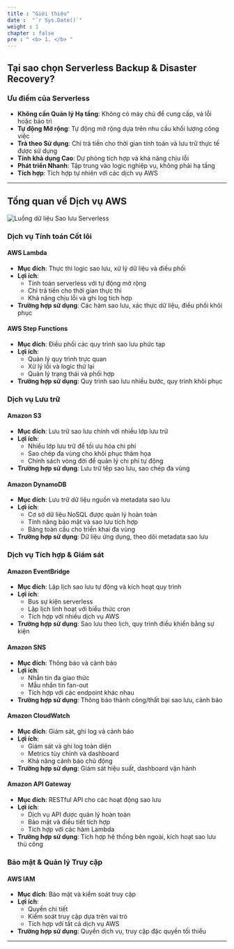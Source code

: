 ```yaml
---
title : "Giới thiệu"
date :  "`r Sys.Date()`" 
weight : 1 
chapter : false
pre : " <b> 1. </b> "
---
```


## Tại sao chọn Serverless Backup & Disaster Recovery?

### Ưu điểm của Serverless
- **Không cần Quản lý Hạ tầng**: Không có máy chủ để cung cấp, vá lỗi hoặc bảo trì
- **Tự động Mở rộng**: Tự động mở rộng dựa trên nhu cầu khối lượng công việc
- **Trả theo Sử dụng**: Chỉ trả tiền cho thời gian tính toán và lưu trữ thực tế được sử dụng
- **Tính khả dụng Cao**: Dự phòng tích hợp và khả năng chịu lỗi
- **Phát triển Nhanh**: Tập trung vào logic nghiệp vụ, không phải hạ tầng
- **Tích hợp**: Tích hợp tự nhiên với các dịch vụ AWS

---

## Tổng quan về Dịch vụ AWS


![Luồng dữ liệu Sao lưu Serverless](/FCJ-Workshop/images/001-backupdataflow.jpg)


### Dịch vụ Tính toán Cốt lõi

#### **AWS Lambda**
- **Mục đích**: Thực thi logic sao lưu, xử lý dữ liệu và điều phối
- **Lợi ích**: 
  - Tính toán serverless với tự động mở rộng
  - Chỉ trả tiền cho thời gian thực thi
  - Khả năng chịu lỗi và ghi log tích hợp
- **Trường hợp sử dụng**: Các hàm sao lưu, xác thực dữ liệu, điều phối khôi phục

#### **AWS Step Functions**
- **Mục đích**: Điều phối các quy trình sao lưu phức tạp
- **Lợi ích**:
  - Quản lý quy trình trực quan
  - Xử lý lỗi và logic thử lại
  - Quản lý trạng thái và phối hợp
- **Trường hợp sử dụng**: Quy trình sao lưu nhiều bước, quy trình khôi phục

### Dịch vụ Lưu trữ

#### **Amazon S3**
- **Mục đích**: Lưu trữ sao lưu chính với nhiều lớp lưu trữ
- **Lợi ích**:
  - Nhiều lớp lưu trữ để tối ưu hóa chi phí
  - Sao chép đa vùng cho khôi phục thảm họa
  - Chính sách vòng đời để quản lý chi phí tự động
- **Trường hợp sử dụng**: Lưu trữ tệp sao lưu, sao chép đa vùng

#### **Amazon DynamoDB**
- **Mục đích**: Lưu trữ dữ liệu nguồn và metadata sao lưu
- **Lợi ích**:
  - Cơ sở dữ liệu NoSQL được quản lý hoàn toàn
  - Tính năng bảo mật và sao lưu tích hợp
  - Bảng toàn cầu cho triển khai đa vùng
- **Trường hợp sử dụng**: Dữ liệu ứng dụng, theo dõi metadata sao lưu

### Dịch vụ Tích hợp & Giám sát

#### **Amazon EventBridge**
- **Mục đích**: Lập lịch sao lưu tự động và kích hoạt quy trình
- **Lợi ích**:
  - Bus sự kiện serverless
  - Lập lịch linh hoạt với biểu thức cron
  - Tích hợp với nhiều dịch vụ AWS
- **Trường hợp sử dụng**: Sao lưu theo lịch, quy trình điều khiển bằng sự kiện

#### **Amazon SNS**
- **Mục đích**: Thông báo và cảnh báo
- **Lợi ích**:
  - Nhắn tin đa giao thức
  - Mẫu nhắn tin fan-out
  - Tích hợp với các endpoint khác nhau
- **Trường hợp sử dụng**: Thông báo thành công/thất bại sao lưu, cảnh báo

#### **Amazon CloudWatch**
- **Mục đích**: Giám sát, ghi log và cảnh báo
- **Lợi ích**:
  - Giám sát và ghi log toàn diện
  - Metrics tùy chỉnh và dashboard
  - Khả năng cảnh báo chủ động
- **Trường hợp sử dụng**: Giám sát hiệu suất, dashboard vận hành

#### **Amazon API Gateway**
- **Mục đích**: RESTful API cho các hoạt động sao lưu
- **Lợi ích**:
  - Dịch vụ API được quản lý hoàn toàn
  - Bảo mật và điều tiết tích hợp
  - Tích hợp với các hàm Lambda
- **Trường hợp sử dụng**: Tích hợp hệ thống bên ngoài, kích hoạt sao lưu thủ công

### Bảo mật & Quản lý Truy cập

#### **AWS IAM**
- **Mục đích**: Bảo mật và kiểm soát truy cập
- **Lợi ích**:
  - Quyền chi tiết
  - Kiểm soát truy cập dựa trên vai trò
  - Tích hợp với tất cả dịch vụ AWS
- **Trường hợp sử dụng**: Quyền dịch vụ, truy cập đặc quyền tối thiểu

---
